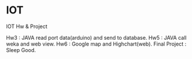 # IOT
IOT Hw & Project

Hw3 : JAVA read port data(arduino) and send to database.
Hw5 : JAVA call weka and web view.
Hw6 : Google map and Highchart(web).
Final Project : Sleep Good.